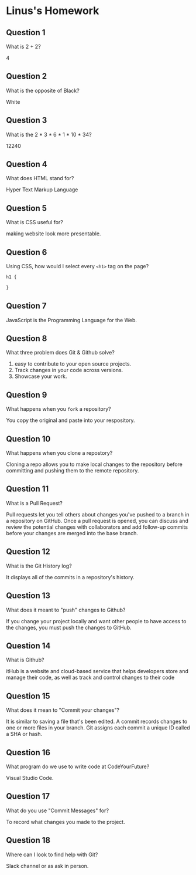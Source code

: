 # Linus's Homework

## Question 1

What is 2 + 2?

4

## Question 2

What is the opposite of Black?

White

## Question 3

What is the  2 * 3 * 6 * 1 * 10 * 34?

12240

## Question 4 

What does HTML stand for?

Hyper Text Markup Language

## Question 5

What is CSS useful for?

making website look more presentable.

## Question 6

Using CSS, how would I select every `<h1>` tag on the page?

```css
h1 {

}
```

## Question 7

JavaScript is the Programming Language for the Web.


## Question 8

What three problem does Git & Github solve?
1. easy to contribute to your open source projects.
2. Track changes in your code across versions.
3. Showcase your work.


## Question 9

What happens when you `fork` a repository?

You copy the original and paste into your respository.

## Question 10 

What happens when you clone a repostory?

Cloning a repo allows you to make local changes to the repository before committing and pushing them to the remote repository.

## Question 11

What is a Pull Request?

Pull requests let you tell others about changes you've pushed to a branch in a repository on GitHub. Once a pull request is opened, you can discuss and review the potential changes with collaborators and add follow-up commits before your changes are merged into the base branch.

## Question 12

What is the Git History log?

It displays all of the commits in a repository's history.  

## Question 13

What does it meant to "push" changes to Github?

If you change your project locally and want other people to have access to the changes, you must push the changes to GitHub.

## Question 14

What is Github?

itHub is a website and cloud-based service that helps developers store and manage their code, as well as track and control changes to their code

## Question 15

What does it mean to "Commit your changes"?

It is similar to saving a file that's been edited. A commit records changes to one or more files in your branch. Git assigns each commit a unique ID called a SHA or hash.

## Question 16

What program do we use to write code at CodeYourFuture?

Visual Studio Code.

## Question 17

What do you use "Commit Messages" for?

To record what changes you made to the project.

## Question 18

Where can I look to find help with Git?

Slack channel or as ask in person.
